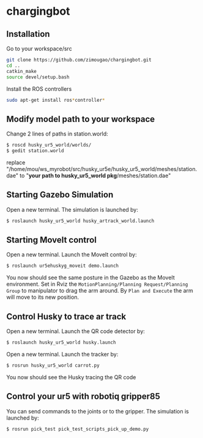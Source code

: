 # chargingbot

## Installation

Go to your workspace/src
```bash
git clone https://github.com/zimougao/chargingbot.git
cd ..
catkin_make
source devel/setup.bash
```
Install the ROS controllers
```bash
sudo apt-get install ros*controller*
```

## Modify model path to your workspace

Change 2 lines of <uri> paths in station.world:

```bash
$ roscd husky_ur5_world/worlds/
$ gedit station.world
```
replace "<uri>/home/mou/ws_myrobot/src/husky_ur5e/husky_ur5_world/meshes/station.dae</uri>"
to "<uri>**your path to husky_ur5_world pkg**/meshes/station.dae</uri>"

## Starting Gazebo Simulation

Open a new terminal. The simulation is launched by:
```bash
$ roslaunch husky_ur5_world husky_artrack_world.launch
```

## Starting MoveIt control

Open a new terminal. Launch the MoveIt control by:
```bash
$ roslaunch ur5ehuskyg_moveit demo.launch
```
You now should see the same posture in the Gazebo as the MoveIt environment.
Set in Rviz the `MotionPlanning/Planning Request/Planning Group` to manipulator to drag the arm around. 
By `Plan and Execute` the arm will move to its new position.

## Control Husky to trace ar track

Open a new terminal. Launch the QR code detector by:
```bash
$ roslaunch husky_ur5_world husky.launch
```
Open a new terminal. Launch the tracker by:
```bash
$ rosrun husky_ur5_world carrot.py
```
You now should see the Husky tracing the QR code

## Control your ur5 with robotiq gripper85

You can send commands to the joints or to the gripper.
The simulation is launched by:
```bash
$ rosrun pick_test pick_test_scripts_pick_up_demo.py
```

